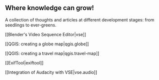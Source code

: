 
## Where knowledge can grow!

A collection of thoughts and articles at different development stages: from seedlings to ever-greens.

[[Blender's Video Sequence Editor|vse]]

[[QGIS: creating a globe map|qgis.globe]]

[[QGIS: creating a travel map|qgis.travel-map]]

[[ExifTool|exiftool]]

[[Integration of Audacity with VSE|vse.audio]]